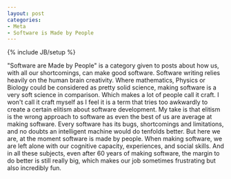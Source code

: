 ```yaml
---
layout: post
categories: 
- Meta
- Software is Made by People
---
```

{% include JB/setup %}

"Software are Made by People" is a category given to posts about how us, with all our shortcomings, can make good software. Software writing relies heavily on the human brain creativity. Where mathematics, Physics or Biology could be considered as pretty solid science, making software is a very soft science in comparison. Which makes a lot of people call it craft. I won't call it craft myself as I feel it is a term that tries too awkwardly to create a certain elitism about software development. My take is that elitism is the wrong approach to software as even the best of us are average at making software. Every software has its bugs, shortcomings and limitations, and no doubts an intelligent machine would do tenfolds better.
But here we are, at the moment software is made by people. When making software, we are left alone with our cognitive capacity, experiences, and social skills. And in all these subjects, even after 60 years of making software, the margin to do better is still really big, which makes our job sometimes frustrating but also incredibly fun.